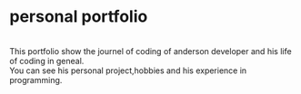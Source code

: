 # personal portfolio
<br>
This portfolio show the journel of coding of anderson developer and his life of coding in geneal.
<br>
You can see his personal project,hobbies and his experience in programming.

